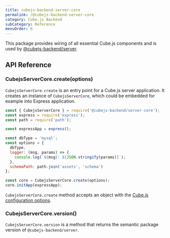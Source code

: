 ```yaml
---
title: cubejs-backend-server-core
permalink: /@cubejs-backend-server-core
category: Cube.js Backend
subCategory: Reference
menuOrder: 6
---
```


This package provides wiring of all essential Cube.js components and is used by  [@cubejs-backend/server](@cubejs-backend-server).

## API Reference
### CubejsServerCore.create(options)

`CubejsServerCore.create` is an entry point for a Cube.js server application. It creates an instance of `CubejsServerCore`, which could be embedded for example into Express application.

```javascript
const { CubejsServerCore } = require('@cubejs-backend/server-core');
const express = require('express');
const path = require('path');

const expressApp = express();

const dbType = 'mysql';
const options = {
  dbType,
  logger: (msg, params) => {
    console.log(`${msg}: ${JSON.stringify(params)}`);
  },
  schemaPath: path.join('assets', 'schema')
};

const core = CubejsServerCore.create(options);
core.initApp(expressApp);
```

`CubejsServerCore.create` method accepts an object with the [Cube.js configuration options](/config).

### CubejsServerCore.version()

`CubejsServerCore.version` is a method that returns the semantic package version of `@cubejs-backend/server`.
